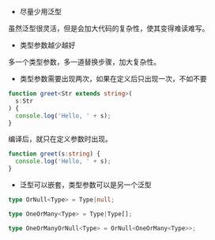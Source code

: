 *   尽量少用泛型

虽然泛型很灵活，但是会加大代码的复杂性，使其变得难读难写。

*   类型参数越少越好

多一个类型参数，多一道替换步骤，加大复杂性。

*   类型参数需要出现两次，如果在定义后只出现一次，不如不要

```typescript
function greet<Str extends string>(
  s:Str
) {
  console.log('Hello, ' + s);
}
```

编译后，就只在定义参数时出现。

```typescript
function greet(s:string) {
  console.log('Hello, ' + s);
}
```

*   泛型可以嵌套，类型参数可以是另一个泛型

```typescript
type OrNull<Type> = Type|null;

type OneOrMany<Type> = Type|Type[];

type OneOrManyOrNull<Type> = OrNull<OneOrMany<Type>>;
```



